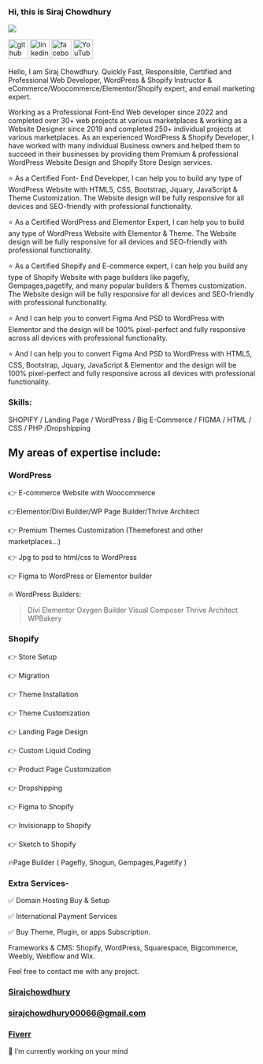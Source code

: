 ### Hi, this is Siraj Chowdhury 

![](https://media.licdn.com/dms/image/v2/D5616AQH0TJrxAaA27Q/profile-displaybackgroundimage-shrink_350_1400/profile-displaybackgroundimage-shrink_350_1400/0/1724673255947?e=1730332800&v=beta&t=sUQiiOPL6kcwMpzsbsmS9wofXjFLvhoQnqZtEZZpTGM)
 

[<img src='https://www.iconsdb.com/icons/preview/yellow/instagram-xxl.png' alt='github' height='40' >](https://www.instagram.com/sirajchowdhury01/)  [<img src='https://www.iconsdb.com/icons/preview/pink/linkedin-3-xxl.png' alt='linkedin' height='40'>](https://www.linkedin.com/in/sirajchowdhury01/)  [<img src='https://www.iconsdb.com/icons/preview/yellow/facebook-3-xxl.png' alt='facebook' height='40'>](https://www.facebook.com/sirajchowdhury01)  [<img src='https://www.iconsdb.com/icons/preview/yellow/youtube-xxl.png' alt='YouTube' height='40'>](https://www.youtube.com/channel/siraj_chowdhury)  



Hello, I am Siraj Chowdhury. Quickly Fast, Responsible, Certified and Professional Web Developer, WordPress & Shopify Instructor & eCommerce/Woocommerce/Elementor/Shopify expert, and email marketing expert.

Working as a Professional Font-End Web developer since 2022 and completed over 30+ web projects at various marketplaces & working as a Website Designer since 2019 and completed 250+ individual projects at various marketplaces. As an experienced WordPress & Shopify Developer, I have worked with many individual Business owners and helped them to succeed in their businesses by providing them Premium & professional WordPress Website Design and Shopify Store Design services.

⭐ As a Certified Font- End Developer, I can help you to build any type of WordPress Website with HTML5, CSS, Bootstrap, Jquary, JavaScript & Theme Customization. The Website design will be fully responsive for all devices and SEO-friendly with professional functionality.

⭐ As a Certified WordPress and Elementor Expert, I can help you to build any type of WordPress Website with Elementor & Theme. The Website design will be fully responsive for all devices and SEO-friendly with professional functionality.

⭐ As a Certified Shopify and E-commerce expert, I can help you build any type of Shopify Website with page builders like pagefly, Gempages,pagetify, and many popular builders & Themes customization. The Website design will be fully responsive for all devices and SEO-friendly with professional functionality.

⭐ And I can help you to convert Figma And PSD to WordPress with Elementor and the design will be 100% pixel-perfect and fully responsive across all devices with professional functionality.

⭐ And I can help you to convert Figma And PSD to WordPress with HTML5, CSS, Bootstrap, Jquary, JavaScript & Elementor and the design will be 100% pixel-perfect and fully responsive across all devices with professional functionality.

### Skills:  
SHOPIFY / Landing Page / WordPress / Big E-Commerce / FIGMA / HTML / CSS / PHP /Dropshipping 

## My areas of expertise include: 
### WordPress
 👉 E-commerce Website with Woocommerce
 
 👉Elementor/Divi Builder/WP Page Builder/Thrive Architect
 
 👉 Premium Themes Customization (Themeforest and other marketplaces...)
 
 👉 Jpg to psd to html/css to WordPress
 
 👉 Figma to WordPress or Elementor builder 
 
 🔥 WordPress Builders:
 
 > Divi
 > Elementor
 > Oxygen Builder
 > Visual Composer
 > Thrive Architect
 > WPBakery


### Shopify
 👉 Store Setup 
 
 👉 Migration
 
 👉 Theme Installation  
 
 👉 Theme Customization
 
 👉 Landing Page Design 
 
 👉 Custom Liquid Coding
 
 👉 Product Page Customization
 
 👉 Dropshipping
 
 👉 Figma to Shopify
 
 👉 Invisionapp to Shopify 
 
 👉 Sketch to Shopify
 
 🔥Page Builder ( Pagefly, Shogun, Gempages,Pagetify )
 
 
### Extra Services- 

✅ Domain Hosting Buy & Setup

✅ International Payment Services

✅ Buy Theme, Plugin, or apps Subscription.


Frameworks & CMS: Shopify, WordPress, Squarespace, Bigcommerce, Weebly, Webflow and Wix. 

Feel free to contact me with any project.
### [Sirajchowdhury](https://Sirajchowdhury.com)
### sirajchowdhury00066@gmail.com
### [Fiverr](https://www.fiverr.com/siraj_chowdhury?up_rollout=true)


<!--
**SirajChowdhuryofficial/SirajChowdhuryofficial** is a ✨ _special_ ✨ repository because its `README.md` (this file) appears on your GitHub profile.

Here are some ideas to get you started:

- 🔭 I’m currently working on ...
- 🌱 I’m currently learning ...
- 👯 I’m looking to collaborate on ...
- 🤔 I’m looking for help with ...
- 💬 Ask me about ...
- 📫 How to reach me: ...
- 😄 Pronouns: ...
- ⚡ Fun fact: ...
-->
 

🔭 I’m currently working on your mind

 


<!-- [![trophy](https://github-profile-trophy.vercel.app/?username=SirajChowdhuryofficial)](https://github.com/ryo-ma/github-profile-trophy) -->
